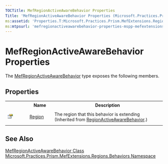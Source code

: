 ```yaml
---
TOCTitle: MefRegionActiveAwareBehavior Properties
Title: 'MefRegionActiveAwareBehavior Properties (Microsoft.Practices.Prism.MefExtensions.Regions.Behaviors)'
ms:assetid: 'Properties.T:Microsoft.Practices.Prism.MefExtensions.Regions.Behaviors.MefRegionActiveAwareBehavior'
ms:mtpsurl: 'mefregionactiveawarebehavior-properties-mspp-mefextensions-regions-behaviors.md'
---
```


# MefRegionActiveAwareBehavior Properties

The [MefRegionActiveAwareBehavior](/patterns-practices/reference/mefregionactiveawarebehavior-class-mspp-mefextensions-regions-behaviors) type exposes the following members.

## Properties

<table>
<colgroup>
<col width="10%" />
<col width="10%" />
<col width="50%" />
</colgroup>

<tbody><tr>
<th> </th>
<th>Name</th>
<th>Description</th>
</tr>
<tr>
<td>

![Public property](/patterns-practices/reference/images/pubproperty.gif)
</td>
<td>
<a href="/patterns-practices/reference/regionactiveawarebehavior-region-property-mspp-regions-behaviors">Region</a>
</td>
<td>
<div>
The region that this behavior is extending
</div> (Inherited from <a href="/patterns-practices/reference/regionactiveawarebehavior-class-mspp-regions-behaviors">RegionActiveAwareBehavior</a>.)</td>
</tr>
</tbody>
</table>

## See Also

[MefRegionActiveAwareBehavior Class](/patterns-practices/reference/mefregionactiveawarebehavior-class-mspp-mefextensions-regions-behaviors)  
[Microsoft.Practices.Prism.MefExtensions.Regions.Behaviors Namespace](/patterns-practices/reference/mspp-mefextensions-regions-behaviors-namespace)<br/>